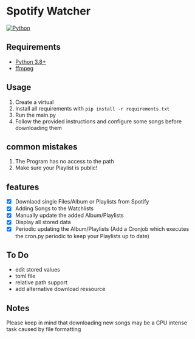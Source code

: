 # Spotify Watcher
[![Python][Python]][Python-url] 

## Requirements
- [Python 3.8+](https://www.python.org/downloads/)
- [ffmpeg](https://ffmpeg.org/download.html)

## Usage
1. Create a virtual 
2. Install all requirements with 
`pip install -r requirements.txt`
3. Run the main.py
4. Follow the provided instructions and configure some songs before downloading them

## common mistakes
1. The Program has no access to the path
2. Make sure your Playlist is public!

## features
- [x] Downlaod single Files/Album or Playlists from Spotify
- [x] Adding Songs to the Watchlists
- [x] Manually update the added Album/Playlists
- [x] Display all stored data
- [x] Periodic updating the Album/Playlists (Add a Cronjob which executes the cron.py periodic to keep your Playlists up to date)

## To Do
- edit stored values
- toml file
- relative path support
- add alternative download ressource

## Notes
Please keep in mind that downloading new songs may be a CPU intense task caused by file formatting


[Python]: https://img.shields.io/badge/Language-Python-green
[Python-url]: https://www.python.org/
